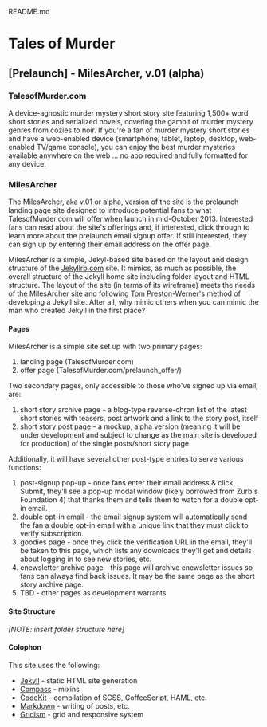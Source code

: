 README.md

# Tales of Murder 
## [Prelaunch] - MilesArcher, v.01 (alpha)

### TalesofMurder.com
A device-agnostic murder mystery short story site featuring 1,500+ word short stories and serialized novels, covering the gambit of murder mystery genres from cozies to noir. If you're a fan of murder mystery short stories and have a web-enabled device (smartphone, tablet, laptop, desktop, web-enabled TV/game console), you can enjoy the best murder mysteries available anywhere on the web ... no app required and fully formatted for any device.

### MilesArcher
The MilesArcher, aka v.01 or alpha, version of the site is the prelaunch landing page site designed to introduce potential fans to what TalesofMurder.com will offer when launch in mid-October 2013. Interested fans can read about the site's offerings and, if interested, click through to learn more about the prelaunch email signup offer. If still interested, they can sign up by entering their email address on the offer page.

MilesArcher is a simple, Jekyl-based site based on the layout and design structure of the [Jekyllrb.com](http://jekyllrb.com) site. It mimics, as much as possible, the overall structure of the Jekyll home site including folder layout and HTML structure. The layout of the site (in terms of its wireframe) meets the needs of the MilesArcher site and following [Tom Preston-Werner's](http://tom.preston-werner.com) method of developing a Jekyll site. After all, why mimic others when you can mimic the man who created Jekyll in the first place?

#### Pages
MilesArcher is a simple site set up with two primary pages:
1. landing page (TalesofMurder.com)
2. offer page (TalesofMurder.com/prelaunch_offer/)

Two secondary pages, only accessible to those who've signed up via email, are:
1. short story archive page - a blog-type reverse-chron list of the latest short stories with teasers, post artwork and a link to the story post, itself
2. short story post page - a mockup, alpha version (meaning it will be under development and subject to change as the main site is developed for production) of the single posts/short story page.

Additionally, it will have several other post-type entries to serve various functions:
1. post-signup pop-up - once fans enter their email address &amp; click Submit, they'll see a pop-up modal window (likely borrowed from Zurb's Foundation 4) that thanks them and tells them to watch for a double opt-in email.
2. double opt-in email - the email signup system will automatically send the fan a double opt-in email with a unique link that they must click to verify subscription.
3. goodies page - once they click the verification URL in the email, they'll be taken to this page, which lists any downloads they'll get and details about logging in to see new stories, etc.
4. enewsletter archive page - this page will archive enewsletter issues so fans can always find back issues. It may be the same page as the short story archive page.
5. TBD - other pages as development warrants

#### Site Structure

*[NOTE: insert folder structure here]*

#### Colophon
This site uses the following:

- [Jekyll](http://jekyllrb.com) - static HTML site generation
- [Compass]() - mixins
- [CodeKit]() - compilation of SCSS, CoffeeScript, HAML, etc.
- [Markdown]() - writing of posts, etc.
- [Gridism](http://cobyism.com/gridism/) - grid and responsive system













